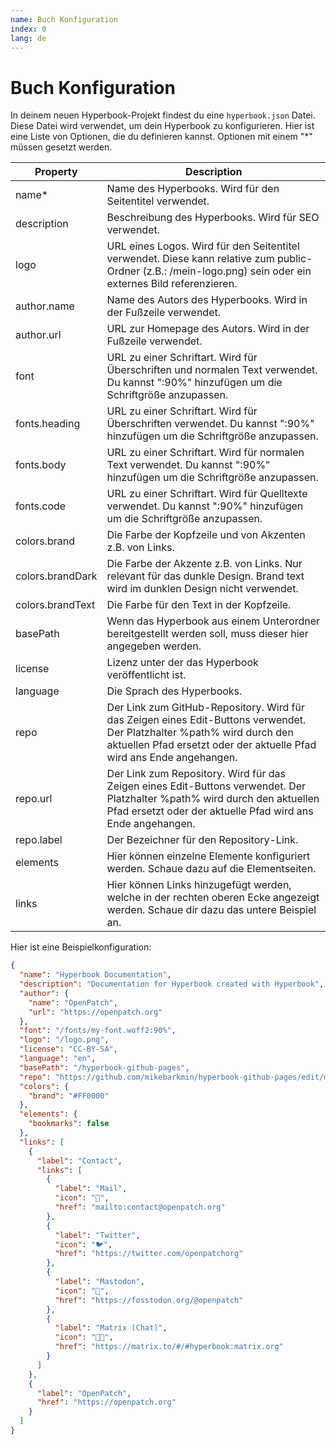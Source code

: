 ```yaml
---
name: Buch Konfiguration
index: 0
lang: de
---
```


# Buch Konfiguration

In deinem neuen Hyperbook-Projekt findest du eine `hyperbook.json` Datei. Diese
Datei wird verwendet, um dein Hyperbook zu konfigurieren. Hier ist eine Liste
von Optionen, die du definieren kannst. Optionen mit einem "\*" müssen gesetzt werden.

| Property         | Description                                                                                                                                                                                     |
| ---------------- | ----------------------------------------------------------------------------------------------------------------------------------------------------------------------------------------------- |
| name\*           | Name des Hyperbooks. Wird für den Seitentitel verwendet.                                                                                                                                        |
| description      | Beschreibung des Hyperbooks. Wird für SEO verwendet.                                                                                                                                            |
| logo             | URL eines Logos. Wird für den Seitentitel verwendet. Diese kann relative zum public-Ordner (z.B.: /mein-logo.png) sein oder ein externes Bild referenzieren.                                    |
| author.name      | Name des Autors des Hyperbooks. Wird in der Fußzeile verwendet.                                                                                                                                 |
| author.url       | URL zur Homepage des Autors. Wird in der Fußzeile verwendet.                                                                                                                                    |
| font             | URL zu einer Schriftart. Wird für Überschriften und normalen Text verwendet. Du kannst ":90%" hinzufügen um die Schriftgröße anzupassen.                                                        |
| fonts.heading    | URL zu einer Schriftart. Wird für Überschriften verwendet. Du kannst ":90%" hinzufügen um die Schriftgröße anzupassen.                                                                          |
| fonts.body       | URL zu einer Schriftart. Wird für normalen Text verwendet. Du kannst ":90%" hinzufügen um die Schriftgröße anzupassen.                                                                          |
| fonts.code       | URL zu einer Schriftart. Wird für Quelltexte verwendet. Du kannst ":90%" hinzufügen um die Schriftgröße anzupassen.                                                                             |
| colors.brand     | Die Farbe der Kopfzeile und von Akzenten z.B. von Links.                                                                                                                                        |
| colors.brandDark | Die Farbe der Akzente z.B. von Links. Nur relevant für das dunkle Design. Brand text wird im dunklen Design nicht verwendet.                                                                    |
| colors.brandText | Die Farbe für den Text in der Kopfzeile.                                                                                                                                                        |
| basePath         | Wenn das Hyperbook aus einem Unterordner bereitgestellt werden soll, muss dieser hier angegeben werden.                                                                                         |
| license          | Lizenz unter der das Hyperbook veröffentlicht ist.                                                                                                                                              |
| language         | Die Sprach des Hyperbooks.                                                                                                                                                                      |
| repo             | Der Link zum GitHub-Repository. Wird für das Zeigen eines Edit-Buttons verwendet. Der Platzhalter %path% wird durch den aktuellen Pfad ersetzt oder der aktuelle Pfad wird ans Ende angehangen. |
| repo.url         | Der Link zum Repository. Wird für das Zeigen eines Edit-Buttons verwendet. Der Platzhalter %path% wird durch den aktuellen Pfad ersetzt oder der aktuelle Pfad wird ans Ende angehangen.        |
| repo.label       | Der Bezeichner für den Repository-Link.                                                                                                                                                         |
| elements         | Hier können einzelne Elemente konfiguriert werden. Schaue dazu auf die Elementseiten.                                                                                                           |
| links            | Hier können Links hinzugefügt werden, welche in der rechten oberen Ecke angezeigt werden. Schaue dir dazu das untere Beispiel an.                                                               |

Hier ist eine Beispielkonfiguration:

```json
{
  "name": "Hyperbook Documentation",
  "description": "Documentation for Hyperbook created with Hyperbook",
  "author": {
    "name": "OpenPatch",
    "url": "https://openpatch.org"
  },
  "font": "/fonts/my-font.woff2:90%",
  "logo": "/logo.png",
  "license": "CC-BY-SA",
  "language": "en",
  "basePath": "/hyperbook-github-pages",
  "repo": "https://github.com/mikebarkmin/hyperbook-github-pages/edit/main",
  "colors": {
    "brand": "#FF0000"
  },
  "elements": {
    "bookmarks": false
  },
  "links": [
    {
      "label": "Contact",
      "links": [
        {
          "label": "Mail",
          "icon": "📧",
          "href": "mailto:contact@openpatch.org"
        },
        {
          "label": "Twitter",
          "icon": "🐦",
          "href": "https://twitter.com/openpatchorg"
        },
        {
          "label": "Mastodon",
          "icon": "🐘",
          "href": "https://fosstodon.org/@openpatch"
        },
        {
          "label": "Matrix (Chat)",
          "icon": "👨‍💻",
          "href": "https://matrix.to/#/#hyperbook:matrix.org"
        }
      ]
    },
    {
      "label": "OpenPatch",
      "href": "https://openpatch.org"
    }
  ]
}
```

